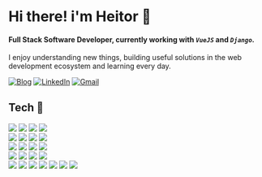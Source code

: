 # Hi there! i'm Heitor 👋

#### Full Stack Software Developer, currently working with _```VueJS```_ and _```Django```_.

I enjoy understanding new things, building useful solutions in the web development ecosystem and learning every day.

[![Blog](https://img.shields.io/badge/hfidelis.github.io-ffffff?style=plastic&logo=github&logoColor=black)](https://hfidelis.github.io)
[![LinkedIn](https://custom-icon-badges.demolab.com/badge/LinkedIn-0A66C2?style=plastic&logo=linkedin-white&logoColor=fff)](https://www.linkedin.com/in/hfidelis)
[![Gmail](https://img.shields.io/badge/Gmail-D14836?style=plastic&logo=gmail&logoColor=white)](mailto:heitorc88@gmail.com)

## Tech 🔧

<div>
  <!-- Frontend Frameworks -->
  <img align="center" src="https://img.shields.io/badge/Vue.js-0d0d0d?style=plastic&logo=vuedotjs&logoColor=33A06F" />
  <img align="center" src="https://img.shields.io/badge/Nuxt-0d0d0d?style=plastic&logo=nuxt&logoColor=00DC82" />
  <!-- Backend Frameworks -->
  <img align="center" src="https://img.shields.io/badge/Django-0d0d0d?style=plastic&logo=django&logoColor=092E20" />
  <img align="center" src="https://img.shields.io/badge/Flask-0d0d0d?style=plastic&logo=flask&logoColor=white" />
</div>
<div>
  <!-- Languages -->
  <img align="center" src="https://img.shields.io/badge/JavaScript-0d0d0d?style=plastic&logo=javascript&logoColor=F7DF1E" />
  <img align="center" src="https://img.shields.io/badge/TypeScript-0d0d0d?style=plastic&logo=typescript&logoColor=3178C6" />
  <img align="center" src="https://img.shields.io/badge/Node.js-0d0d0d?style=plastic&logo=nodedotjs&logoColor=339933" />
  <img align="center" src="https://img.shields.io/badge/Python-0d0d0d?style=plastic&logo=python&logoColor=3776AB" />
</div>
<div>
  <!-- Styling -->
  <img align="center" src="https://img.shields.io/badge/TailwindCSS-0d0d0d?style=plastic&logo=tailwindcss&logoColor=06B6D4" />
  <img align="center" src="https://img.shields.io/badge/Bootstrap-0d0d0d?style=plastic&logo=bootstrap&logoColor=7952B3" />
  <img align="center" src="https://img.shields.io/badge/Sass-0d0d0d?style=plastic&logo=sass&logoColor=CC6699" />
  <img align="center" src="https://img.shields.io/badge/MUI-0d0d0d?style=plastic&logo=mui&logoColor=0081CB" />
</div>
<div>
  <!-- Databases & Caching -->
  <img align="center" src="https://img.shields.io/badge/PostgreSQL-0d0d0d?style=plastic&logo=postgresql&logoColor=4169E1" />
  <img align="center" src="https://img.shields.io/badge/MongoDB-0d0d0d?style=plastic&logo=mongodb&logoColor=47A248" />
  <img align="center" src="https://img.shields.io/badge/MySQL-0d0d0d?style=plastic&logo=mysql&logoColor=4479A1" />
  <img align="center" src="https://img.shields.io/badge/Redis-0d0d0d?style=plastic&logo=redis&logoColor=DC382D" />  
</div>
<div>
  <!-- DevOps & Containers -->
  <img align="center" src="https://img.shields.io/badge/Linux-0d0d0d?style=plastic&logo=linux&logoColor=FCC624" />
  <img align="center" src="https://img.shields.io/badge/AWS-0d0d0d?style=plastic&logo=amazonwebservices&logoColor=FF9900" />
  <img align="center" src="https://img.shields.io/badge/Docker-0d0d0d?style=plastic&logo=docker&logoColor=2496ED" />
  <img align="center" src="https://img.shields.io/badge/Terraform-0d0d0d?style=plastic&logo=terraform&logoColor=7B42BC" />
  <img align="center" src="https://img.shields.io/badge/OpenTofu-0d0d0d?style=plastic&logo=opentofu&logoColor=F7DF1E" />
  <img align="center" src="https://img.shields.io/badge/Prometheus-0d0d0d?style=plastic&logo=prometheus&logoColor=E6522C" />
  <img align="center" src="https://img.shields.io/badge/Grafana-0d0d0d?style=plastic&logo=grafana&logoColor=F46800" />
</div>


